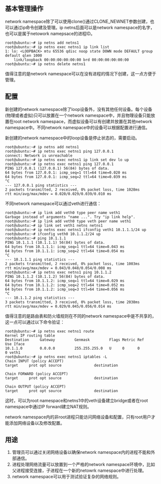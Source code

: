 ## 基本管理操作
network namespace除了可以使用clone()通过CLONE_NEWNET参数创建，也可以通过ip命令创建及管理。ip netns后面可以是network namespace的名字，也可以是属于netowork namepsace的进程ID。

```
root@ubuntu:~# ip netns add netns1
root@ubuntu:~# ip netns exec netns1 ip link list
1: lo: <LOOPBACK> mtu 65536 qdisc noop state DOWN mode DEFAULT group default qlen 1000
    link/loopback 00:00:00:00:00:00 brd 00:00:00:00:00:00
root@ubuntu:~# ip netns delete netns1
```

值得注意的是network namespace可以在没有进程的情况下创建，这一点方便于管理。

## 配置
新创建的network namespace除了loop设备外，没有其他任何设备。每个设备(物理或者虚拟)只可以放置在一个network namespace中，并且物理设备只能放置在root network namespace，而虚拟设备可以有创建并放置在其他network namespace中。不同network namespace中的设备可以根据配置进行通信。

新创建的network namespace中的loop设备是停止状态的，需要启动。

```
root@ubuntu:~# ip netns add netns1
root@ubuntu:~# ip netns exec netns1 ping 127.0.0.1
connect: Network is unreachable
root@ubuntu:~# ip netns exec netns1 ip link set dev lo up
root@ubuntu:~# ip netns exec netns1 ping 127.0.0.1
PING 127.0.0.1 (127.0.0.1) 56(84) bytes of data.
64 bytes from 127.0.0.1: icmp_seq=1 ttl=64 time=0.020 ms
64 bytes from 127.0.0.1: icmp_seq=2 ttl=64 time=0.039 ms
^C
--- 127.0.0.1 ping statistics ---
2 packets transmitted, 2 received, 0% packet loss, time 1028ms
rtt min/avg/max/mdev = 0.020/0.029/0.039/0.010 ms
```

不同network namespace可以通过veth进行通信：

```
root@ubuntu:~# ip link add veth0 type peer name veth1
Garbage instead of arguments "name ...". Try "ip link help".
root@ubuntu:~# ip link add veth0 type veth peer name veth1
root@ubuntu:~# ip link set veth1 netns netns1
root@ubuntu:~# ip netns exec netns1 ifconfig veth1 10.1.1.1/24 up
root@ubuntu:~# ifconfig veth0 10.1.1.2/24 up
root@ubuntu:~# ping 10.1.1.1
PING 10.1.1.1 (10.1.1.1) 56(84) bytes of data.
64 bytes from 10.1.1.1: icmp_seq=1 ttl=64 time=0.043 ms
64 bytes from 10.1.1.1: icmp_seq=2 ttl=64 time=0.054 ms
^C
--- 10.1.1.1 ping statistics ---
2 packets transmitted, 2 received, 0% packet loss, time 1003ms
rtt min/avg/max/mdev = 0.043/0.048/0.054/0.008 ms
root@ubuntu:~# ip netns exec netns1 ping 10.1.1.2
PING 10.1.1.2 (10.1.1.2) 56(84) bytes of data.
64 bytes from 10.1.1.2: icmp_seq=1 ttl=64 time=0.029 ms
64 bytes from 10.1.1.2: icmp_seq=2 ttl=64 time=0.052 ms
64 bytes from 10.1.1.2: icmp_seq=3 ttl=64 time=0.056 ms
^C
--- 10.1.1.2 ping statistics ---
3 packets transmitted, 3 received, 0% packet loss, time 2038ms
rtt min/avg/max/mdev = 0.029/0.045/0.056/0.014 ms
```

值得注意的是路由表和防火墙规则在不同的network namespace中是不共享的，这一点可以通过以下命令验证：

```
root@ubuntu:~# ip netns exec netns1 route
Kernel IP routing table
Destination     Gateway         Genmask         Flags Metric Ref    Use Iface
10.1.1.0        0.0.0.0         255.255.255.0   U     0      0        0 veth1
root@ubuntu:~# ip netns exec netns1 iptables -L
Chain INPUT (policy ACCEPT)
target     prot opt source               destination

Chain FORWARD (policy ACCEPT)
target     prot opt source               destination

Chain OUTPUT (policy ACCEPT)
target     prot opt source               destination
```

这时，可以为root namespace和netns1中的veth设备建立bridge或者在root namespace中通过IP forward建立NAT规则。


network namespace内的非root进程只能访问网络设备和配置，只有root用户才能添加网络设备以及修改配置。

## 用途

1. 管理员可以通过关闭网络设备以确保network namespace内的进程不能和外部通信。
2. 进程处理网络流量可以放置到一个严格的network namespace环境中，比如父进程接受连接，子进程在一个新的netowrk namespace中进行处理。
3. network namespace可以用于测试验证复杂的网络规则。
